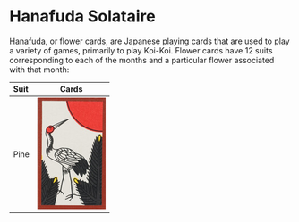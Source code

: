 # Hanafuda Solataire

[Hanafuda](#https://en.wikipedia.org/wiki/Hanafuda), or flower cards, are Japanese playing cards that are used to play a variety of games, primarily to play Koi-Koi. Flower cards have 12 suits corresponding to each of the months and a particular flower associated with that month:

| Suit | Cards |
| :------- | :----: |
| Pine | ![crane](https://github.com/iandemed/hanafuda-solataire/blob/master/imgs/pine-crane.png)|
